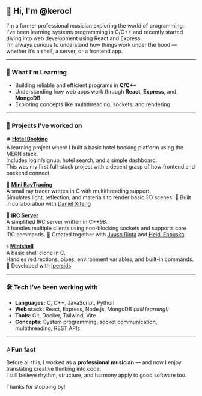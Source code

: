 ## 👋 Hi, I'm @kerocl

I'm a former professional musician exploring the world of programming.  
I've been learning systems programming in C/C++ and recently started diving into web development using React and Express.  
I’m always curious to understand how things work under the hood — whether it’s a shell, a server, or a frontend app.

---

### 🚧 What I'm Learning
- Building reliable and efficient programs in **C/C++**
- Understanding how web apps work through **React**, **Express**, and **MongoDB**
- Exploring concepts like multithreading, sockets, and rendering

---

### 🌱 Projects I've worked on

🛎️ [**Hotel Booking**](https://github.com/kerito-cl/hotel-booking)  
A learning project where I built a basic hotel booking platform using the MERN stack.  
Includes login/signup, hotel search, and a simple dashboard.  
This was my first full-stack project with a decent grasp of how frontend and backend connect.

🧪 [**Mini RayTracing**](https://github.com/kerito-cl/Ray_Tracing)  
A small ray tracer written in C with multithreading support.  
Simulates light, reflection, and materials to render basic 3D scenes.
👥 Built in collaboration with [Daniel Xifeng](https://github.com/danielxfeng)


📡 [**IRC Server**](https://github.com/juusokasperi/ft_irc)  
A simplified IRC server written in C++98.  
It handles multiple clients using non-blocking sockets and supports core IRC commands.
👥 Created together with [Juuso Rinta](https://github.com/juusokasperi) and [Heidi Enbuska](https://github.com/mochoteimoso)


🌀 [**Minishell**](https://github.com/your-username/minishell)  
A basic shell clone in C.  
Handles redirections, pipes, environment variables, and built-in commands.
👥 Developed with [Ipersids](https://github.com/ipersids)


---

### 🛠️ Tech I’ve been working with

- **Languages:** C, C++, JavaScript, Python
- **Web stack:** React, Express, Node.js, MongoDB *(still learning!)*
- **Tools:** Git, Docker, Tailwind, Vite
- **Concepts:** System programming, socket communication, multithreading, REST APIs

---

### 🎶 Fun fact

Before all this, I worked as a **professional musician** — and now I enjoy translating creative thinking into code.  
I still believe rhythm, structure, and harmony apply to good software too.

Thanks for stopping by!
